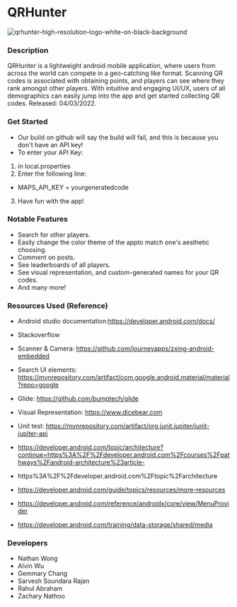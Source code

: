 # QRHunter

![qrhunter-high-resolution-logo-white-on-black-background](https://user-images.githubusercontent.com/90994387/229625118-110fdf7b-40f7-409b-8e95-2589a3ec4562.png)

### Description
QRHunter is a lightweight android mobile application, where users from across the world can compete in a geo-catching like format. Scanning QR codes is associated with obtaining points, and players can see where they rank amongst other players. With intuitive and engaging UI/UX, users of all demographics can easily jump into the app and get started collecting QR codes. Released: 04/03/2022.

### Get Started
* Our build on github will say the build will fail, and this is because you don't have an API key!
* To enter your API Key:
1. in local.properties
2. Enter the following line:
* MAPS_API_KEY = yourgeneratedcode
3. Have fun with the app!

### Notable Features
* Search for other players.
* Easily change the color theme of the appto match one's aesthetic choosing.
* Comment on posts.
* See leaderboards of all players.
* See visual representation, and custom-generated names for your QR codes.
* And many more!

### Resources Used (Reference)

* Android studio documentation:https://developer.android.com/docs/

* Stackoverflow

* Scanner & Camera: https://github.com/journeyapps/zxing-android-embedded

* Search UI elements: https://mvnrepository.com/artifact/com.google.android.material/material?repo=google

* Glide: https://github.com/bumptech/glide

* Visual Representation: https://www.dicebear.com

* Unit test: https://mvnrepository.com/artifact/org.junit.jupiter/junit-jupiter-api
* https://developer.android.com/topic/architecture?continue=https%3A%2F%2Fdeveloper.android.com%2Fcourses%2Fpathways%2Fandroid-architecture%23article-
* https%3A%2F%2Fdeveloper.android.com%2Ftopic%2Farchitecture
* https://developer.android.com/guide/topics/resources/more-resources
* https://developer.android.com/reference/androidx/core/view/MenuProvider
* https://developer.android.com/training/data-storage/shared/media




### Developers
* Nathan Wong 
* Alvin Wu
* Gemmary Chang
* Sarvesh Soundara Rajan
* Rahul Abraham
* Zachary Nathoo
